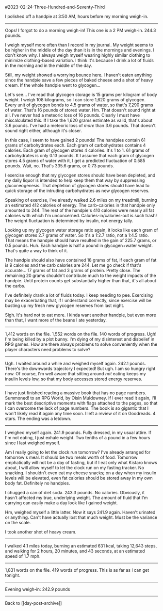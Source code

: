 #2023-02-24-Three-Hundred-and-Seventy-Third

I polished off a handpie at 3:50 AM, hours before my morning weigh-in.

---
Oops!  I forgot to do a morning weigh-in!  This one is a 2 PM weigh-in.  244.3 pounds.

I weigh myself more often than I record in my journal.  My weight seems to be higher in the middle of the day than it is in the mornings and evenings.  I don't know why.  I always weigh myself wearing highly similar clothing to minimize clothing-based variation.  I think it's because I drink a lot of fluids in the morning and in the middle of the day.

Still, my weight showed a worrying bounce here.  I haven't eaten anything since the handpie save a few pieces of baked cheese and a shot of heavy cream.  If the whole handpie went to glycogen...

Let's see...  I've read that glycogen storage is 15 grams per kilogram of body weight.  I weigh 108 kilograms, so I can store 1,620 grams of glycogen.  Every unit of glycogen bonds to 4.5 grams of water, so that's 7,290 grams of water.  That's 16 pounds of stored water.  Hm.  That doesn't sound right at all.  I've never had a meteoric loss of 16 pounds.  Clearly I must have miscalculated this.  If I take the 1,620 grams estimate as valid, that's about 3.6 pounds.  I've had a meteoric loss of *more* than 3.6 pounds.  That doesn't sound right either, although it's closer.

In this case, I seem to have gained 2 pounds!  The handpies contain 61 grams of carbohydrates each.  Each gram of carbohydrates contains 4 calories.  Each gram of glycogen stores 4 calories.  It's 1 to 1.  61 grams of carbohydrates is only 0.13 pounds.  It I assume that each gram of glycogen stores 4.5 grams of water with it, I get a predicted fluctuation of 0.585 pounds.  Wait, no.  That's 335.6 grams, or 0.73 pounds.

I exercise enough that my glycogen stores should have been depleted, and my daily liquor is intended to help keep them that way by suppressing gluconeogenesis.  That depletion of glycogen stores should have lead to quick storage of the intruding carbohydrates as new glycogen reserves.

Speaking of exercise, I've already walked 2.6 miles on my treadmill, burning an estimated 412 calories of energy.  The carb-calories in that handpie only amounted to 244.  The rest of the handpie's 410 calories were nearly all fat calories with which I'm unconcerned.  Calories-in/calories-out is such trash!  The weight fluctuation is determined by insulin, not energy tally.

Looking up my glycogen water storage ratio again, it looks like each gram of glycogen stores 2.7 grams of water.  So it's a 1:2.7 ratio, not a 1:4.5 ratio.  That means the handpie should have resulted in the gain of 225.7 grams, or 0.5 pounds.  Huh.  Each handpie is half a pound in glycogen+water weight.  That's quite a way to think of it.

The handpie should also have contained 18 grams of fat, if each gram of fat is 9 calories and the carb calories are 244.  Let me go check if that's accurate...  17 grams of fat and 3 grams of protein.  Pretty close.  The remaining 20 grams shouldn't contribute much to the weight impacts of the handpie.  Until protein counts get substantially higher than that, it's all about the carbs.

I've definitely drank a lot of fluids today.  I keep needing to pee.  Exercising may be exacerbating that, if I understand correctly, since exercise will be busting up my fresh new glycogen reserves from last night.

Sigh.  It's hard not to eat more.  I kinda want another handpie, but even more than that, I want more of the beans I ate yesterday.

---
1,412 words on the file.  1,552 words on the file.  140 words of progress.  Ugh!  I'm being killed by a plot bunny.  I'm dying of my disinterest and disbelief in RPG games.  How are there always problems to solve conveniently when the player characters need problems to solve?

---
Ugh.  I waited around a while and weighed myself again.  242.1 pounds.  There's the downwards trajectory I expected!  But ugh.  I am so hungry right now.  Of course, I'm well aware that sitting around *not* eating keeps my insulin levels low, so that my body accesses stored energy reserves.

---
I have just finished reading a massive book that has no page numbers.  Summoned! to an RPG World, by Oisin Muldowney.  If I ever read it again, I'll mark the best descriptive moments with flags attached to the pages, so that I can overcome the lack of page numbers.  The book is so gigantic that I won't likely read it again any time soon.  I left a review of it on Goodreads.  4 stars.  The ending was a letdown.

---
I weighed myself again.  241.9 pounds.  Fully dressed, in my usual attire.  If I'm not eating, I just exhale weight.  Two tenths of a pound in a few hours since I last weighed myself.

Am I really going to let the clock run tomorrow?  I've already arranged for tomorrow's meal.  It should be two meals worth of food.  Tomorrow emphatically will not be a day of fasting, but if I eat only what Kistaro knows about, I will allow myself to let the clock run on my fasting tracker.  No snacking.  I shouldn't even eat my cheese snacks; on a day when my insulin levels will be elevated, even fat calories should be stored away in my own body fat.  Definitely no handpies.

I chugged a can of diet soda.  243.3 pounds.  No calories.  Obviously, it hasn't affected my true, underlying weight.  The amount of fluid that I'm carrying can easily make a day look like I gained weight.

Hm, weighed myself a little latter.  Now it says 241.9 again.  Haven't urinated or anything.  Can't have actually lost that much weight.  Must be the variance on the scale.

I took another shot of heavy cream.

---
I walked 4.1 miles today, burning an estimated 631 kcal, taking 12,643 steps, and walking for 2 hours, 20 minutes, and 43 seconds, at an estimated speed of 1.7 mph.

---
1,831 words on the file.  419 words of progress.  This is as far as I can get tonight.

---
Evening weigh-in:  242.9 pounds

---
Back to [[day-post-archive]]